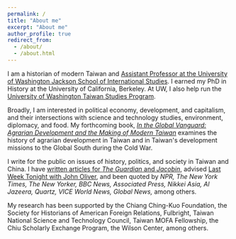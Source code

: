 ```yaml
---
permalink: /
title: "About me"
excerpt: "About me"
author_profile: true
redirect_from: 
  - /about/
  - /about.html
---
```


I am a historian of modern Taiwan and [Assistant Professor at the University of Washington Jackson School of International Studies](https://jsis.washington.edu/people/james-lin/). I earned my PhD in History at the University of California, Berkeley.  At UW, I also help run the [University of Washington Taiwan Studies Program](https://jsis.washington.edu/taiwan/).

Broadly, I am interested in political economy, development, and capitalism, and their intersections with science and technology studies, environment, diplomacy, and food. My forthcoming book, [*In the Global Vanguard: Agrarian Development and the Making of Modern Taiwan*](/~jameslin/book) examines the history of agrarian development in Taiwan and in Taiwan's development missions to the Global South during the Cold War.

I write for the public on issues of history, politics, and society in Taiwan and China. I have [written articles for *The Guardian* and *Jacobin*](/~jameslin/commentary), advised [Last Week Tonight with John Oliver](https://www.youtube.com/watch?v=9Y18-07g39g), and been quoted by *NPR, The New York Times, The New Yorker, BBC News, Associated Press, Nikkei Asia, Al Jazeera, Quartz, VICE World News, Global News,* among others.

My research has been supported by the Chiang Ching-Kuo Foundation, the Society for Historians of American Foreign Relations, Fulbright, Taiwan National Science and Technology Council, Taiwan MOFA Fellowship, the Chiu Scholarly Exchange Program, the Wilson Center, among others.
